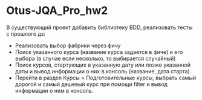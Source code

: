 # Otus-JQA_Pro_hw2
В существующий проект добавить библиотеку BDD, реализовать тесты с прошлого дз:
- Реализовать выбор фабрики через фичу
- Поиск указанного курса (название курса задается в фиче) и его выбора (в случае если несколько, то выбирается случайный)
- Поиск курсов, стартующих в указанную дату или позже указанной даты и вывод информации о них в консоль (название, дата старта)
- Перейти в раздел Курсы > Подготовительные курсы, выбрать самый дорогой и самый дешевый курс при помощи filter и вывод информации о нем в консоль.

